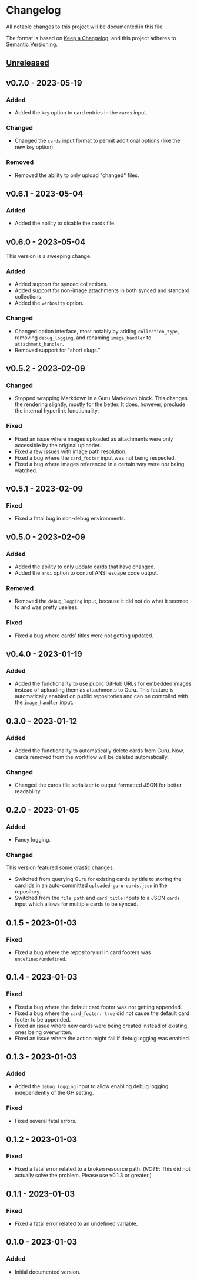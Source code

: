 # Changelog
All notable changes to this project will be documented in this file.

The format is based on [Keep a Changelog](https://keepachangelog.com/en/1.0.0/),
and this project adheres to [Semantic Versioning](https://semver.org/spec/v2.0.0.html).

## [Unreleased]

## v0.7.0 - 2023-05-19

### Added
- Added the `key` option to card entries in the `cards` input.

### Changed
- Changed the `cards` input format to permit additional options (like the new `key` option).

### Removed
- Removed the ability to only upload "changed" files.

## v0.6.1 - 2023-05-04

### Added
- Added the ability to disable the cards file.

## v0.6.0 - 2023-05-04

This version is a sweeping change.

### Added
- Added support for synced collections.
- Added support for non-image attachments in both synced and standard collections.
- Added the `verbosity` option.

### Changed
- Changed option interface, most notably by adding `collection_type`, removing `debug_logging`, and renaming `image_handler` to `attachment_handler`.
- Removed support for "short slugs."

## v0.5.2 - 2023-02-09

### Changed
- Stopped wrapping Markdown in a Guru Markdown block. This changes the rendering slightly, mostly for the better. It does, however, preclude the internal hyperlink functionality.

### Fixed
- Fixed an issue where images uploaded as attachments were only accessible by the original uploader.
- Fixed a few issues with image path resolution.
- Fixed a bug where the `card_footer` input was not being respected.
- Fixed a bug where images referenced in a certain way were not being watched.

## v0.5.1 - 2023-02-09

### Fixed
- Fixed a fatal bug in non-debug environments.

## v0.5.0 - 2023-02-09

### Added
- Added the ability to only update cards that have changed.
- Added the `ansi` option to control ANSI escape code output.

### Removed
- Removed the `debug_logging` input, because it did not do what it seemed to and was pretty useless.

### Fixed
- Fixed a bug where cards' titles were not getting updated.

## v0.4.0 - 2023-01-19

### Added
- Added the functionality to use public GitHub URLs for embedded images instead of uploading them as attachments to Guru. This feature is automatically enabled on public repositories and can be controlled with the `image_handler` input.

## 0.3.0 - 2023-01-12

### Added
- Added the functionality to automatically delete cards from Guru. Now, cards removed from the workflow will be deleted automatically.

### Changed
- Changed the cards file serializer to output formatted JSON for better readability.

## 0.2.0 - 2023-01-05

### Added
- Fancy logging.

### Changed
This version featured some drastic changes:
- Switched from querying Guru for existing cards by title to storing the card ids in an auto-committed `uploaded-guru-cards.json` in the repository.
- Switched from the `file_path` and `card_title` inputs to a JSON `cards` input which allows for multiple cards to be synced.

## 0.1.5 - 2023-01-03

### Fixed
- Fixed a bug where the repository url in card footers was `undefined/undefined`.

## 0.1.4 - 2023-01-03

### Fixed
- Fixed a bug where the default card footer was not getting appended.
- Fixed a bug where the `card_footer: true` did not cause the default card footer to be appended.
- Fixed an issue where new cards were being created instead of existing ones being overwritten.
- Fixed an issue where the action might fail if debug logging was enabled.


## 0.1.3 - 2023-01-03

### Added
- Added the `debug_logging` input to allow enabling debug logging independently of the GH setting.

### Fixed
- Fixed several fatal errors.

## 0.1.2 - 2023-01-03

### Fixed
- Fixed a fatal error related to a broken resource path. (*NOTE*: This did not actually solve the problem. Please use v0.1.3 or greater.)

## 0.1.1 - 2023-01-03

### Fixed
- Fixed a fatal error related to an undefined variable.

## 0.1.0 - 2023-01-03
### Added
- Initial documented version.

[Unreleased]: https://github.com/ActiveEngagement/theguru/compare/v0.7.0...HEAD
